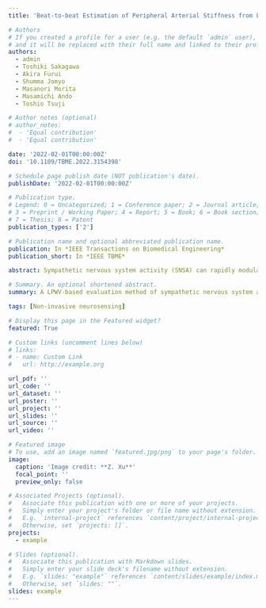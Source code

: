 ```yaml
---
title: 'Beat-to-beat Estimation of Peripheral Arterial Stiffness from Local PWV for Quantitative Evaluation of Sympathetic Nervous System Activity'

# Authors
# If you created a profile for a user (e.g. the default `admin` user), write the username (folder name) here
# and it will be replaced with their full name and linked to their profile.
authors:
  - admin
  - Toshiki Sakagawa
  - Akira Furui
  - Shumma Jomyo
  - Masanori Morita
  - Masamichi Ando
  - Toshio Tsuji

# Author notes (optional)
# author_notes:
#  - 'Equal contribution'
#  - 'Equal contribution'

date: '2022-02-01T00:00:00Z'
doi: '10.1109/TBME.2022.3154398'

# Schedule page publish date (NOT publication's date).
publishDate: '2022-02-01T00:00:00Z'

# Publication type.
# Legend: 0 = Uncategorized; 1 = Conference paper; 2 = Journal article;
# 3 = Preprint / Working Paper; 4 = Report; 5 = Book; 6 = Book section;
# 7 = Thesis; 8 = Patent
publication_types: ['2']

# Publication name and optional abbreviated publication name.
publication: In *IEEE Transactions on Biomedical Engineering*
publication_short: In *IEEE TBME*

abstract: Sympathetic nervous system activity (SNSA) can rapidly modulate arterial stiffness, thus making it an important biomarker for SNSA evaluation. Pulse wave velocity (PWV) is a well-known quantitative indicator of arterial stiffness, but its functional responsivity to SNSA has not been elucidated. This paper reports a method to estimate rapid changes in peripheral arterial stiffness induced by SNSA using local PWV (LPWV) and to further quantify SNSA based on the estimated stiffness. LPWV was measured from the artery near the wrist to the artery near the forefinger using a biodegradable piezoelectric sensor and a photoplethysmography sensor in an electrocutaneous stimulus experiment in which pain indicts the SNSA. The relationship between LPWV, simultaneously measured peripheral arterial stiffness index, and self-reported pain intensity was quantified. The stiffness estimated by LPWV alone and the stiffness estimated by LPWV and arterial pressure both approximate the peripheral arterial stiffness index (<i>R</i><sup>2</sup> = 0.9775 and 0.9719). Pain intensity can be quantitatively evaluated in a sigmoidal relationship by either the estimated stiffness based on LPWV alone (<i>r</i> = 0.8594) or the estimated stiffness based on LPWV and arterial pressure (<i>r</i> = 0.9738). Our results demonstrated the validity of LPWV in the quantitative evaluation of SNSA and the optionality of blood pressure correction depending on application scenarios. This study advances the understanding of sympathetic innervation of peripheral arteries through the sympathetic responsivity of LPWV and contributes a quantitative biomarker for SNSA evaluation.

# Summary. An optional shortened abstract.
summary: A LPWV-based evaluation method of sympathetic nervous system activity.

tags: [Non-invasive neurosensing]

# Display this page in the Featured widget?
featured: True

# Custom links (uncomment lines below)
# links:
# - name: Custom Link
#   url: http://example.org

url_pdf: ''
url_code: ''
url_dataset: ''
url_poster: ''
url_project: ''
url_slides: ''
url_source: ''
url_video: ''

# Featured image
# To use, add an image named `featured.jpg/png` to your page's folder.
image:
  caption: 'Image credit: **Z. Xu**'
  focal_point: ''
  preview_only: false

# Associated Projects (optional).
#   Associate this publication with one or more of your projects.
#   Simply enter your project's folder or file name without extension.
#   E.g. `internal-project` references `content/project/internal-project/index.md`.
#   Otherwise, set `projects: []`.
projects:
  - example

# Slides (optional).
#   Associate this publication with Markdown slides.
#   Simply enter your slide deck's filename without extension.
#   E.g. `slides: "example"` references `content/slides/example/index.md`.
#   Otherwise, set `slides: ""`.
slides: example
---
```


